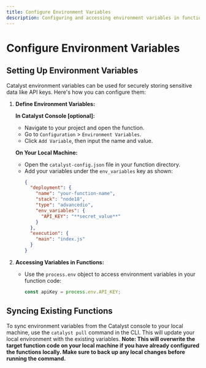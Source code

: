 ```yaml
---
title: Configure Environment Variables
description: Configuring and accessing environment variables in functions
---
```


# Configure Environment Variables

## Setting Up Environment Variables

Catalyst environment variables can be used for securely storing sensitive data like API keys. Here's how you can configure them:

1. **Define Environment Variables:**

   **In Catalyst Console [optional]:**

   - Navigate to your project and open the function.
   - Go to `Configuration` > `Environment Variables`.
   - Click `Add Variable`, then input the name and value.

   **On Your Local Machine:**

   - Open the `catalyst-config.json` file in your function directory.
   - Add your variables under the `env_variables` key as shown:
     ```json
     {
       "deployment": {
         "name": "your-function-name",
         "stack": "node18",
         "type": "advancedio",
         "env_variables": {
           "API_KEY": "**secret_value**"
         }
       },
       "execution": {
         "main": "index.js"
       }
     }
     ```

2. **Accessing Variables in Functions:**

   - Use the `process.env` object to access environment variables in your function code:
     ```javascript
     const apiKey = process.env.API_KEY;
     ```

## Syncing Existing Functions

To sync environment variables from the Catalyst console to your local machine, use the `catalyst pull` command in the CLI. This will update your local environment with the existing variables.
**Note: This will overwrite the target function code on your local machine if you have already configured the functions locally. Make sure to back up any local changes before running the command.**
